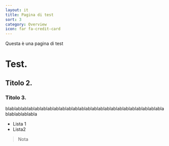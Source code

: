 ```yaml
---
layout: it
title: Pagina di test
sort: 3
category: Overview
icon: far fa-credit-card
---
```

<p class="message">
   Questa è una pagina di test
</p>

# Test.
## Titolo 2.
### Titolo 3.

blablablablablablablablablablablablablablablablablablablablablablablablablablablablablabla

- Lista 1
- Lista2

> Nota